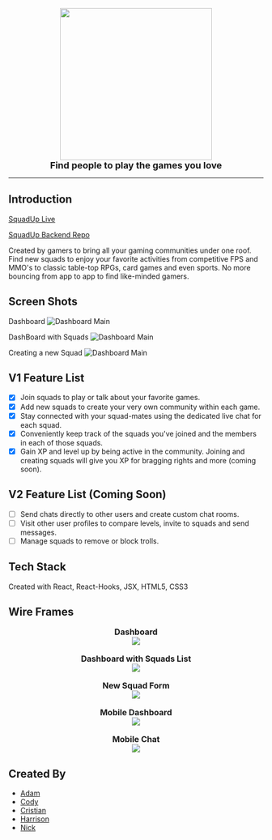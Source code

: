 <p align="center">
  <img src="/screen_shots/squaduplogo.png" height="300" /><br/>
  <font size="4"><b>Find people to play the games you love</b></font><br/>
</p>

***
## Introduction

[SquadUp Live](https://squadup.now.sh "Live Site")

[SquadUp Backend Repo](https://github.com/nickjlee/squad-up-api "Backend Repo")

Created by gamers to bring all your gaming communities under one roof. Find new squads to enjoy your favorite activities from competitive FPS and MMO's to classic table-top RPGs, card games and even sports. No more bouncing from app to app to find like-minded gamers. 

## Screen Shots
Dashboard
  ![Dashboard Main](/screen_shots/DashBoardMain.png)

DashBoard with Squads
  ![Dashboard Main](/screen_shots/DashBoardSquads.png)

Creating a new Squad
  ![Dashboard Main](/screen_shots/DashBoardMakeSquad.png)


## V1 Feature List
- [x] Join squads to play or talk about your favorite games.
- [x] Add new squads to create your very own community within each game.
- [x] Stay connected with your squad-mates using the dedicated live chat for each squad. 
- [x] Conveniently keep track of the squads you've joined and the members in each of those squads. 
- [x] Gain XP and level up by being active in the community. Joining and creating squads will give you XP for bragging rights and more (coming soon). 

## V2 Feature List (Coming Soon)
- [ ] Send chats directly to other users and create custom chat rooms. 
- [ ] Visit other user profiles to compare levels, invite to squads and send messages. 
- [ ] Manage squads to remove or block trolls.

## Tech Stack
Created with React, React-Hooks, JSX, HTML5, CSS3 

## Wire Frames
<!-- Dashboard
![WireFrame-Dashboard](/screen_shots/WireFrame-Dashboard.png)
Squads
![WireFrame-Dashboard](/screen_shots/WireFrame-GameSquadList.png)
New Squad form
![WireFrame-Dashboard](/screen_shots/WireFrame-newSquadForm.png)
Mobile Dashboard
![WireFrame-Dashboard](/screen_shots/WireFrame-Mobile-Dash.png)
Mobile Chat
![WireFrame-Dashboard](/screen_shots/WireFrame-Mobile-chat.png) -->
<p align="center">
  <font size="3"><b>Dashboard</b></font><br/>
  <img src="/screen_shots/WireFrame-Dashboard.png"  /><br/><br>
  <font size="3"><b>Dashboard with Squads List</b></font><br/>
  <img src="/screen_shots/WireFrame-GameSquadList.png" /><br/><br>
  <font size="3"><b>New Squad Form</b></font><br/>
  <img src="//screen_shots/WireFrame-newSquadForm.png" /><br/><br>
  <font size="3"><b>Mobile Dashboard</b></font><br/>
  <img src="/screen_shots/WireFrame-Mobile-Dash.png" /><br/><br>
  <font size="3"><b>Mobile Chat</b></font><br/>
  <img src="/screen_shots/WireFrame-Mobile-chat.png" /><br/>
</p>

## Created By
* [Adam](https://github.com/AdamPavlicek "Adam's Github")
* [Cody](https://github.com/cgillette12 "Cody's Github")
* [Cristian](https://github.com/therealcriscam "Cristian's Github")
* [Harrison](https://github.com/hhcgit "Harrison's Github")
* [Nick](https://github.com/nickjlee "Nick's Github")